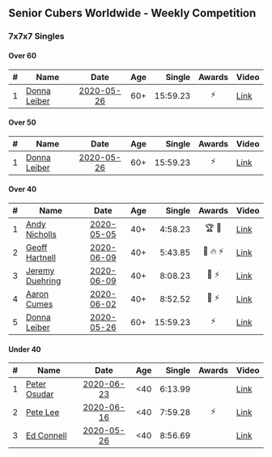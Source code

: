 ## Senior Cubers Worldwide - Weekly Competition
### 7x7x7 Singles

#### Over 60

| # | Name | Date | Age | Single | Awards | Video |
| :--: | -- | :--: | :--: | --: | :--: | -- |
| 1 | [Donna Leiber](../../persons/donna_leiber.md) | [2020-05-26](2020-05-26.md) | 60+ | 15:59.23 | ⚡ | [Link](https://www.facebook.com/events/637852836799991/permalink/640055109913097/) |

#### Over 50

| # | Name | Date | Age | Single | Awards | Video |
| :--: | -- | :--: | :--: | --: | :--: | -- |
| 1 | [Donna Leiber](../../persons/donna_leiber.md) | [2020-05-26](2020-05-26.md) | 60+ | 15:59.23 | ⚡ | [Link](https://www.facebook.com/events/637852836799991/permalink/640055109913097/) |

#### Over 40

| # | Name | Date | Age | Single | Awards | Video |
| :--: | -- | :--: | :--: | --: | :--: | -- |
| 1 | [Andy Nicholls](../../persons/andy_nicholls.md) | [2020-05-05](2020-05-05.md) | 40+ | 4:58.23 | 🏆 🥇 | [Link](https://www.facebook.com/events/557526585195168/permalink/558592678421892/) |
| 2 | [Geoff Hartnell](../../persons/geoff_hartnell.md) | [2020-06-09](2020-06-09.md) | 40+ | 5:43.85 | 🥈 🔥 ⚡ | [Link](https://www.facebook.com/events/1130228284009045/permalink/1131048293927044/) |
| 3 | [Jeremy Duehring](../../persons/jeremy_duehring.md) | [2020-06-09](2020-06-09.md) | 40+ | 8:08.23 | 🥉 ⚡ | [Link](https://www.facebook.com/jeremy.duehring/videos/10160093213052846/) |
| 4 | [Aaron Cumes](../../persons/aaron_cumes.md) | [2020-06-02](2020-06-02.md) | 40+ | 8:52.52 | 🥉 ⚡ | [Link](https://www.facebook.com/events/573401076937046/permalink/574489523494868/) |
| 5 | [Donna Leiber](../../persons/donna_leiber.md) | [2020-05-26](2020-05-26.md) | 60+ | 15:59.23 | ⚡ | [Link](https://www.facebook.com/events/637852836799991/permalink/640055109913097/) |

#### Under 40

| # | Name | Date | Age | Single | Awards | Video |
| :--: | -- | :--: | :--: | --: | :--: | -- |
| 1 | [Peter Osudar](../../persons/peter_osudar.md) | [2020-06-23](2020-06-23.md) | <40 | 6:13.99 |  | [Link](https://www.facebook.com/events/268636114456043/permalink/276983293621325/) |
| 2 | [Pete Lee](../../persons/pete_lee.md) | [2020-06-16](2020-06-16.md) | <40 | 7:59.28 | ⚡ | [Link](https://www.facebook.com/events/256188575607890/permalink/256481515578596/) |
| 3 | [Ed Connell](../../persons/ed_connell.md) | [2020-05-26](2020-05-26.md) | <40 | 8:56.69 |  | [Link](https://www.facebook.com/events/637852836799991/permalink/640364566548818/) |


<!-- Global site tag (gtag.js) - Google Analytics -->
<script async src="https://www.googletagmanager.com/gtag/js?id=UA-86348435-3"></script>
<script>window.dataLayer = window.dataLayer || []; function gtag() {dataLayer.push(arguments);} gtag('js', new Date()); gtag('config', 'UA-86348435-3');</script>
